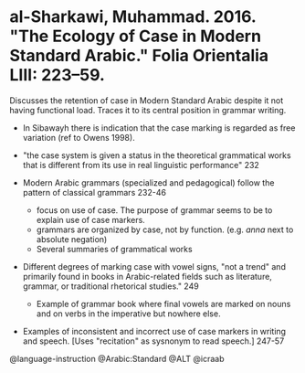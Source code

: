 # al-Sharkawi, Muhammad. 2016. "The Ecology of Case in Modern Standard Arabic." Folia Orientalia LIII: 223–59.

Discusses the retention of case in Modern Standard Arabic despite it not having functional load. Traces it to its central position in grammar writing.

- In Sibawayh there is indication that the case marking is regarded as free variation (ref to Owens 1998).

- "the case system is given a status in the theoretical grammatical works that is different from its use in real linguistic performance" 232


- Modern Arabic grammars (specialized and pedagogical) follow the pattern of classical grammars 232-46
   - focus on use of case. The purpose of grammar seems to be to explain use of case markers.
   - grammars are organized by case, not by function. (e.g. *anna* next to absolute negation)
   - Several summaries of grammatical works

- Different degrees of marking case with vowel signs, "not a trend" and primarily found in books in Arabic-related fields such as literature, grammar, or traditional rhetorical studies." 249
  - Example of grammar book where final vowels are marked on nouns and on verbs in the imperative but nowhere else.

- Examples of inconsistent and incorrect use of case markers in writing and speech. [Uses "recitation" as sysnonym to read speech.] 247-57 

@language-instruction
@Arabic:Standard
@ALT
@icraab
